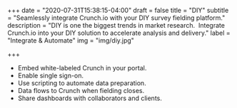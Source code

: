 +++
date = "2020-07-31T15:38:15-04:00"
draft = false
title = "DIY"
subtitle = "Seamlessly integrate Crunch.io with your DIY survey fielding platform."
description = "DIY is one the biggest trends in market research.  Integrate Crunch.io into your DIY solution to accelerate analysis and delivery."
label = "Integrate & Automate"
img = "img/diy.jpg"

+++

* Embed white-labeled Crunch in your portal.  
* Enable single sign-on.
* Use scripting to automate data preparation.
* Data flows to Crunch when fielding closes.
* Share dashboards with collaborators and clients.
